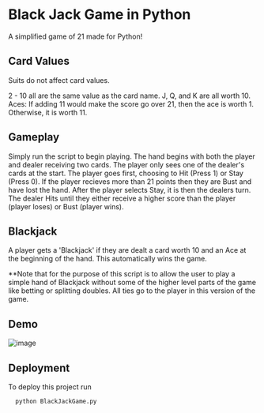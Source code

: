 # Black Jack Game in Python

A simplified game of 21 made for Python! 

## Card Values
Suits do not affect card values.

2 - 10 all are the same value as the card name.
J, Q, and K are all worth 10.
Aces: If adding 11 would make the score go over 21, then the ace is worth 1. Otherwise, it is worth 11.

## Gameplay
Simply run the script to begin playing. The hand begins with both the player and dealer receiving two cards. The player only sees one of the dealer's cards at the start. The player goes first, choosing to Hit (Press 1) or Stay (Press 0). If the player recieves more than 21 points then they are Bust and have lost the hand. After the player selects Stay, it is then the dealers turn. The dealer Hits until they either receive a higher score than the player (player loses) or Bust (player wins).

## Blackjack
A player gets a 'Blackjack' if they are dealt a card worth 10 and an Ace at the beginning of the hand. This automatically wins the game.


**Note that for the purpose of this script is to allow the user to play a simple hand of Blackjack without some of the higher level parts of the game like betting or splitting doubles. All ties go to the player in this version of the game.

## Demo

![image](https://user-images.githubusercontent.com/48007679/136310729-e354ab8f-c5d5-4eee-bd9c-14857be688d3.png)


  
## Deployment

To deploy this project run

```bash
  python BlackJackGame.py
```

  

